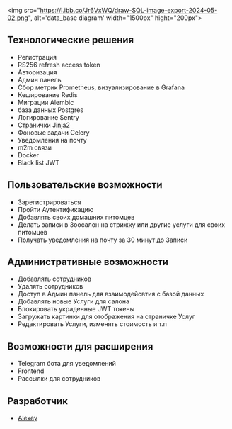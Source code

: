 


<div>

  <img src="https://i.ibb.co/Jr6VxWQ/draw-SQL-image-export-2024-05-02.png", alt='data_base diagram' width="1500px" hight="200px">
  
</div>



## Технологические решения
  - Регистрация
  - RS256 refresh access token
  - Авторизация
  - Админ панель
  - Сбор метрик Prometheus, визуализирование в Grafana
  - Кеширование Redis
  - Миграции Alembic
  - база данных Postgres
  - Логирование Sentry
  - Странички Jinja2
  - Фоновые задачи Celery
  - Уведомления на почту
  - m2m связи
  - Docker
  - Black list JWT

## Пользовательские возможности
  - Зарегистрироваться
  - Пройти Аутентификацию
  - Добавлять своих домашних питомцев
  - Делать записи в Зоосалон на стрижку или другие услуги для своих питомцев
  - Получать уведомления на почту за 30 минут до Записи

 ## Административные возможности
  - Добавлять сотрудников
  - Удалять сотрудников
  - Доступ в Админ панель для взаимодейсвтия с базой данных
  - Добавлять новые Услуги для салона
  - Блокировать украденные JWT токены
  - Загружать картинки для отображения на страничке Услуг
  - Редактировать Услуги, изменять стоимость и т.п
 

## Возможности для расширения
  - Telegram бота для уведомлений
  - Frontend
  - Рассылки для сотрудников


## Разработчик

- [Alexey](https://github.com/xOstWinDx)
